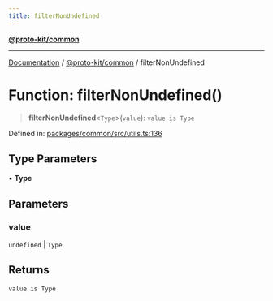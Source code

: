```yaml
---
title: filterNonUndefined
---
```


[**@proto-kit/common**](../README.md)

***

[Documentation](../../../README.md) / [@proto-kit/common](../README.md) / filterNonUndefined

# Function: filterNonUndefined()

> **filterNonUndefined**\<`Type`\>(`value`): `value is Type`

Defined in: [packages/common/src/utils.ts:136](https://github.com/proto-kit/framework/blob/b953c754e500c62f01fbbd6d09adfb2f5577269d/packages/common/src/utils.ts#L136)

## Type Parameters

• **Type**

## Parameters

### value

`undefined` | `Type`

## Returns

`value is Type`

